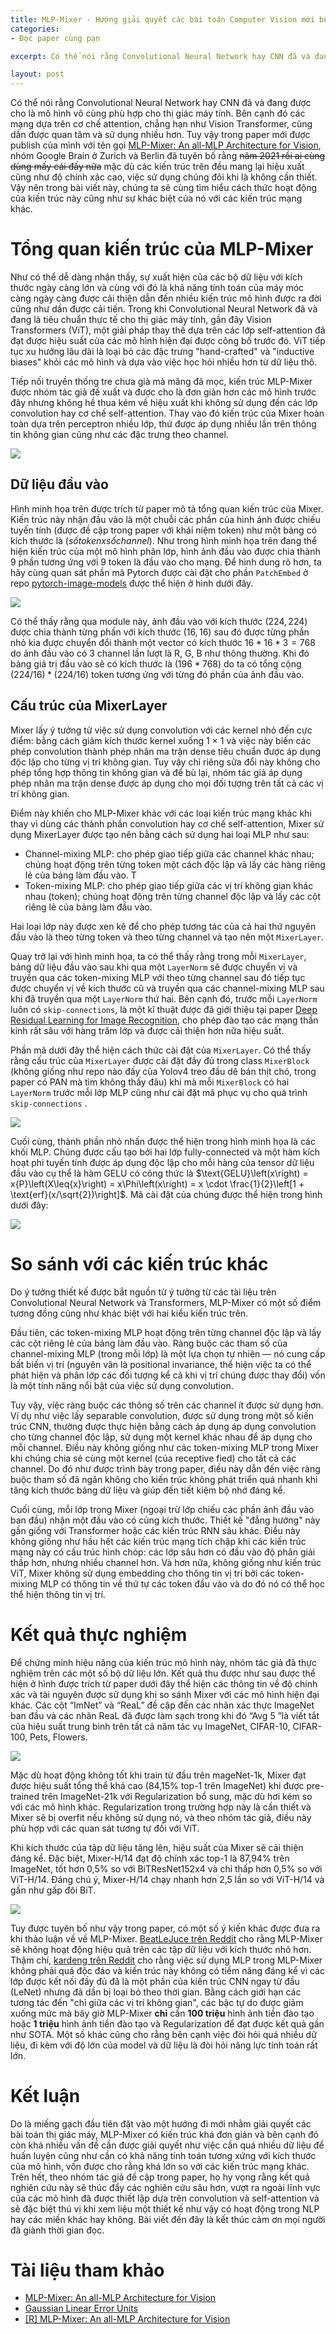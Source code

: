```yaml
---
title: MLP-Mixer - Hướng giải quyết các bài toán Computer Vision mới bên cạnh CNN và Transformer
categories:
- Đọc paper cùng pạn

excerpt: Có thể nói rằng Convolutional Neural Network hay CNN đã và đang được cho là mô hình vô cùng phù hợp cho thị giác máy tính. Bên cạnh đó các mạng dựa trên cơ chế attention, chẳng hạn như Vision Transformer, cũng dần được quan tâm và sử dụng nhiều hơn. Tuy vậy trong paper mới được publish của mình với tên gọi MLP-Mixer, nhóm Google Brain  ở Zurich và Berlin đã tuyên bố rằng mặc dù các kiến trúc trên đều mang lại hiệu xuất cũng như độ chính xác cao, việc sử dụng chúng đôi khi là không cần thiết. Vậy nên trong bài viết này, chúng ta sẽ cùng tìm hiểu cách thức hoạt động của kiến trúc này cũng như sự khác biệt của nó với các kiến trúc mạng khác.

layout: post
---
```


Có thể nói rằng Convolutional Neural Network hay CNN đã và đang được cho là mô hình vô cùng phù hợp cho thị giác máy tính. Bên cạnh đó các mạng dựa trên cơ chế attention, chẳng hạn như Vision Transformer, cũng dần được quan tâm và sử dụng nhiều hơn. Tuy vậy trong paper mới được publish của mình với tên gọi [MLP-Mixer: An all-MLP Architecture for Vision](https://arxiv.org/pdf/2105.01601.pdf), nhóm Google Brain  ở Zurich và Berlin đã tuyên bố rằng ~~năm 2021 rồi ai cùng dùng mấy cái đấy nữa~~ mặc dù các kiến trúc trên đều mang lại hiệu xuất cũng như độ chính xác cao, việc sử dụng chúng đôi khi là không cần thiết. Vậy nên trong bài viết này, chúng ta sẽ cùng tìm hiểu cách thức hoạt động của kiến trúc này cũng như sự khác biệt của nó với các kiến trúc mạng khác.
# Tổng quan kiến trúc của MLP-Mixer
Như có thể dễ dàng nhận thấy, sự xuất hiện của các bộ dữ liệu với kích thước ngày càng lớn và cùng với đó là khả năng tính toán của máy móc càng ngày càng được cải thiện dẫn đến nhiều kiến trúc mô hình được ra đời cũng như dần được cải tiến. Trong khi Convolutional Neural Network đã và đang là tiêu chuẩn thực tế cho thị giác máy tính, gần đây Vision Transformers (ViT), một giải pháp thay thế dựa trên các lớp self-attention đã đạt được hiệu suất của các mô hình hiện đại được công bố trước đó. ViT tiếp tục xu hướng lâu dài là loại bỏ các đặc trưng "hand-crafted" và "inductive biases" khỏi các mô hình và dựa vào việc học hỏi nhiều hơn từ dữ liệu thô.

Tiếp nối truyền thống tre chưa già mà măng đã mọc, kiến trúc MLP-Mixer được nhóm tác giả đề xuất và được cho là đơn giản hơn các mô hình trước đây nhưng không hề thua kém về hiệu xuất khi không sử dụng đến các lớp convolution hay cơ chế self-attention. Thay vào đó kiến trúc của Mixer hoàn toàn dựa trên perceptron nhiều lớp, thứ được áp dụng nhiều lần trên thông tin không gian cũng như các đặc trưng theo channel. 

![](/assets/img/mlp-mixer/1.png)

## Dữ liệu đầu vào
Hình minh họa trên được trích từ paper mô tả tổng quan kiến trúc của Mixer. Kiến trúc này nhận đầu vào là một chuỗi các phần của hình ảnh được chiếu tuyến tính (được đề cập trong paper với khái niệm token) như một bảng có kích thước là $(số token x số channel)$. Như trong hình minh họa trên đang thể hiện kiến trúc của một mô hình phân lớp, hình ảnh đầu vào được chia thành 9 phần tương ứng với 9 token là đầu vào cho mạng. Để hình dung rõ hơn, ta hãy cùng quan sát phần mã Pytorch được cài đặt cho phần `PatchEmbed` ở repo [pytorch-image-models](https://github.com/rwightman/pytorch-image-models) được thể hiện ở hình dưới đây.

![](/assets/img/mlp-mixer/2.png)

Có thể thấy rằng qua module này, ảnh đầu vào với kích thước $(224, 224)$ được chia thành từng phần với kích thước $(16, 16)$ sau đó được từng phần nhỏ kia được chuyển đổi thành một vector có kích thước $16 * 16 * 3 = 768$ do ảnh đầu vào có 3 channel lần lượt là  R, G, B như thông thường. Khi đó bảng giá trị đầu vào sẽ có kích thước là $(196 * 768)$ do ta có tổng cộng $(224/16) * (224/16)$ token tương ứng với từng đó phần của ảnh đầu vào.

## Cấu trúc của MixerLayer
Mixer lấy ý tưởng từ việc sử dụng convolution với các kernel nhỏ đến cực điểm: bằng cách giảm kích thước kernel xuống 1 × 1 và việc này biến các phép convolution thành phép nhân ma trận dense tiêu chuẩn được áp dụng độc lập cho từng vị trí không gian. Tuy vậy chỉ riêng sửa đổi này không cho phép tổng hợp thông tin không gian và để bù lại, nhóm tác giả  áp dụng phép nhân ma trận dense được áp dụng cho mọi đối tượng trên tất cả các vị trí không gian.

Điểm này khiến cho MLP-Mixer khác với các loại kiến trúc mạng khác khi thay vì dùng các thành phần convolution hay cơ chế self-attention, Mixer sử dụng MixerLayer được tạo nên bằng cách sử dụng hai loại MLP như sau:
- Channel-mixing MLP: cho phép giao tiếp giữa các channel khác nhau; chúng hoạt động trên từng token một cách độc lập và lấy các hàng riêng lẻ của bảng làm đầu vào. T
- Token-mixing MLP: cho phép giao tiếp giữa các vị trí không gian khác nhau (token); chúng hoạt động trên từng channel độc lập và lấy các cột riêng  lẻ của bảng làm đầu vào. 

Hai loại lớp này được xen kẽ để cho phép tương tác của cả hai thứ nguyên đầu vào là theo từng token và theo từng channel và tạo nên một `MixerLayer`. 

Quay trở lại với hình minh họa, ta có thể thấy rằng trong mỗi `MixerLayer`, bảng dữ liệu đầu vào sau khi qua một `LayerNorm` sẽ được chuyển vị và truyền qua các token-mixing MLP với theo từng channel sau đó tiếp tục được chuyển vị về kích thước cũ và truyền qua các channel-mixing MLP sau khi đã truyền qua một `LayerNorm` thứ hai. Bên cạnh đó, trước mỗi `LayerNorm` luôn có `skip-connections`, là một kĩ thuật được đã giới thiệu tại paper [Deep Residual Learning for Image Recognition](https://doi.org/10.1109/CVPR.2016.90), cho phép đào tạo các mạng thần kinh rất sâu với hàng trăm lớp và được cải thiện hơn nữa hiệu suất. 

Phần mã dưới đây thể hiện cách thức cài đặt của `MixerLayer`. Có thể thấy rằng cấu trúc của `MixerLayer` được cài đặt đầy đủ trong class `MixerBlock` (không giống như repo nào đấy của Yolov4 treo đầu dê bán thịt chó, trong paper có PAN mà tìm không thấy đâu) khi mà mỗi `MixerBlock` có hai `LayerNorm` trước mỗi lớp MLP cũng như cài đặt mã phục vụ cho quá trình `skip-connections` .

![](/assets/img/mlp-mixer/3.png)

Cuối cùng, thành phần nhỏ nhấn được thể hiện trong hình minh họa là các khối MLP. Chúng được cấu tạo bởi hai lớp fully-connected và một hàm kích hoạt phi tuyến tính được áp dụng độc lập cho mỗi hàng của tensor dữ liệu đầu vào cụ thể là hàm GELU có công thức là $\text{GELU}\left(x\right) = x{P}\left(X\leq{x}\right) = x\Phi\left(x\right) = x \cdot \frac{1}{2}\left[1 + \text{erf}(x/\sqrt{2})\right]$. Mã cài đặt của chúng được thể hiện trong hình dưới đây:

![](/assets/img/mlp-mixer/4.png)


# So sánh với các kiến trúc khác
Do ý tưởng thiết kế được bắt nguồn từ ý tưởng từ các tài liệu trên Convolutional Neural Network và Transformers, MLP-Mixer có một số điểm tương đồng cũng như khác biệt với hai kiểu kiến trúc trên.

Đầu tiên, các token-mixing MLP hoạt động trên từng channel độc lập và lấy các cột riêng lẻ của bảng làm đầu vào. Ràng buộc các tham số của channel-mixing MLP (trong mỗi lớp) là một lựa chọn tự nhiên — nó cung cấp bất biến vị trí (nguyên văn là positional invariance, thể hiện việc ta có thể phát hiện và phân lớp các đối tượng kể cả khi vị trí chúng được thay đổi) vốn là một tính năng nổi bật của việc sử dụng convolution. 

Tuy vậy, việc ràng buộc các thông số trên các channel ít được sử dụng hơn. Ví dụ như việc lấy separable convolution, được sử dụng trong một số kiến trúc CNN, thường được thực hiện bằng cách áp dụng áp dụng convolution cho từng channel độc lập, sử dụng một kernel khác nhau để áp dụng cho mỗi channel. Điều này không giống như các token-mixing MLP trong Mixer khi chúng chia sẻ cùng một kernel (của receptive fied) cho tất cả các channel. Do đó như được trình bày trong paper, điều này dẫn đến việc ràng buộc tham số đã ngăn không cho kiến trúc không phát triển quá nhanh khi tăng kích thước bảng dữ liệu và giúp đến tiết kiệm bộ nhớ đáng kể.

Cuối cùng, mỗi lớp trong Mixer (ngoại trừ lớp chiếu các phần ảnh đầu vào ban đầu) nhận một đầu vào có cùng kích thước. Thiết kế "đẳng hướng" này gần giống với Transformer hoặc các kiến trúc RNN sâu khác. Điều này không giống như hầu hết các kiến trúc mạng tích chập khi các kiến trúc mạng này có cấu trúc hình chóp: các lớp sâu hơn có đầu vào độ phân giải thấp hơn, nhưng nhiều channel hơn.  Và hơn nữa, không giống như kiến trúc ViT, Mixer không sử dụng embedding cho thông tin vị trí bởi các token-mixing MLP có thông tin về thứ tự các token đầu vào và do đó nó có thể học thể hiện thông tin vị trí.

# Kết quả thực nghiệm
Để chứng minh hiệu năng của kiến trúc mô hình này,  nhóm tác giả đã thực nghiệm trên các một số bộ dữ liệu lớn. Kết quả thu được như sau được thể hiện ở hình được trích từ paper dưới đây thể hiện các thông tin về độ chính xác và tài nguyên được sử dụng khi so sánh Mixer với các mô hình hiện đại khác. Các cột “ImNet” và “ReaL” đề cập đến các nhãn xác thực ImageNet ban đầu và các nhãn ReaL đã được làm sạch trong khi đó “Avg 5 ”là viết tắt của hiệu suất trung bình trên tất cả năm tác vụ ImageNet, CIFAR-10, CIFAR-100, Pets, Flowers.

![](/assets/img/mlp-mixer/5.png)

Mặc dù hoạt động không tốt khi train từ đầu trên mageNet-1k, Mixer đạt được hiệu suất tổng thể khá cao (84,15% top-1 trên ImageNet) khi được pre-trained trên ImageNet-21k với Regularization bổ sung, mặc dù hơi kém so với các mô hình khác. Regularization trong trường hợp này là cần thiết và Mixer sẽ bị overfit nếu không sử dụng nó, và theo nhóm tác giả, điều này phù hợp với các quan sát tương tự đối với ViT.

Khi kích thước của tập dữ liệu tăng lên, hiệu suất của Mixer sẽ cải thiện đáng kể. Đặc biệt, Mixer-H/14 đạt độ chính xác top-1 là 87,94% trên ImageNet, tốt hơn 0,5% so với BiTResNet152x4 và chỉ thấp hơn 0,5% so với ViT-H/14. Đáng chú ý, Mixer-H/14 chạy nhanh hơn 2,5 lần so với ViT-H/14 và gần như gấp đôi BiT. 

![](/assets/img/mlp-mixer/6.png)

Tuy được tuyên bố như vậy trong paper, có một số ý kiến khác được đưa ra khi thảo luận về về MLP-Mixer. [BeatLeJuce trên Reddit](https://www.reddit.com/r/MachineLearning/comments/n59kjo/r_mlpmixer_an_allmlp_architecture_for_vision/gx03nhe?utm_source=share&utm_medium=web2x&context=3) cho rằng MLP-Mixer sẽ không hoạt động hiệu quả trên các tập dữ liệu với kích thước nhỏ hơn. Thậm chí, [kardeng trên Reddit](https://www.reddit.com/r/MachineLearning/comments/n59kjo/r_mlpmixer_an_allmlp_architecture_for_vision/gx49nrr?utm_source=share&utm_medium=web2x&context=3) cho rằng việc sử dụng MLP trong MLP-Mixer không phải quá độc đáo và kiến trúc này không có tiềm năng đáng kể vì các lớp được kết nối đầy đủ đã là một phần của kiến trúc CNN ngay từ đầu (LeNet) nhưng đã dần bị loại bỏ theo thời gian. Bằng cách giới hạn các tương tác đến "chỉ giữa các vị trí không gian", các bậc tự do được giảm xuống mức mà bây giờ MLP-Mixer **chỉ** cần **100 triệu** hình ảnh tiền đào tạo hoặc **1 triệu** hình ảnh tiền đào tạo và Regularization để đạt được kết quả gần như SOTA. Một số khác cũng cho rằng bên cạnh việc đòi hỏi quá nhiều dữ liệu, đi kèm với độ lớn của model và dữ liệu là đòi hỏi năng lực tính toán rất lớn.

# Kết luận
Do là miếng gạch đầu tiên đặt vào một hướng đi mới nhằm giải quyết các bài toán thị giác máy, MLP-Mixer có kiến trúc khá đơn giản và bên cạnh đó còn khá nhiều vấn đề cần được giải quyết như việc cần quá nhiều dữ liệu để huấn luyện cũng như cần có khả năng tính toán tương xứng với kích thước của mô hình, vốn được cho rằng khá lớn so với các kiến trúc mạng khác. Trên hết, theo nhóm tác giả đề cập trong paper, họ hy vọng rằng kết quả nghiên cứu này sẽ thúc đẩy các nghiên cứu sâu hơn, vượt ra ngoài lĩnh vực của các mô hình đã được thiết lập dựa trên convolution và self-attention và sẽ đặc biệt thú vị khi xem liệu một thiết kế như vậy có hoạt động trong NLP hay các miền khác hay không. Bài viết đến đây là kết thúc cảm ơn mọi người đã giành thời gian đọc.

# Tài liệu tham khảo
- [MLP-Mixer: An all-MLP Architecture for Vision](https://arxiv.org/pdf/2105.01601v1.pdf)
- [Gaussian Linear Error Units](https://paperswithcode.com/method/gelu)
- [[R] MLP-Mixer: An all-MLP Architecture for Vision](https://www.reddit.com/r/MachineLearning/comments/n59kjo/r_mlpmixer_an_allmlp_architecture_for_vision/)